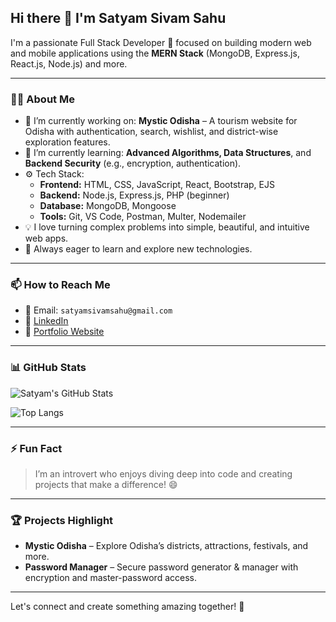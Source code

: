 ## Hi there 👋 I'm Satyam Sivam Sahu

I'm a passionate Full Stack Developer 🚀 focused on building modern web and mobile applications using the **MERN Stack** (MongoDB, Express.js, React.js, Node.js) and more.

---

### 🧑‍💻 About Me

- 🔭 I’m currently working on: **Mystic Odisha** – A tourism website for Odisha with authentication, search, wishlist, and district-wise exploration features.
- 🌱 I’m currently learning: **Advanced Algorithms, Data Structures**, and **Backend Security** (e.g., encryption, authentication).
- ⚙️ Tech Stack:
  - **Frontend:** HTML, CSS, JavaScript, React, Bootstrap, EJS
  - **Backend:** Node.js, Express.js, PHP (beginner)
  - **Database:** MongoDB, Mongoose
  - **Tools:** Git, VS Code, Postman, Multer, Nodemailer
- 💡 I love turning complex problems into simple, beautiful, and intuitive web apps.
- 🧠 Always eager to learn and explore new technologies.

---

### 📫 How to Reach Me
- 📧 Email: `satyamsivamsahu@gmail.com`
- 💼 [LinkedIn](https://www.linkedin.com/in/satyam-sivam-sahu/)
- 📂 [Portfolio Website](#) <!-- Replace with actual link when available -->

---

### 📊 GitHub Stats

![Satyam's GitHub Stats](https://github-readme-stats.vercel.app/api?username=SatyamTechie010&show_icons=true&theme=radical)

![Top Langs](https://github-readme-stats.vercel.app/api/top-langs/?username=SatyamTechie010&layout=compact&theme=radical)

---

### ⚡ Fun Fact
> I’m an introvert who enjoys diving deep into code and creating projects that make a difference! 😄

---

### 🏆 Projects Highlight
- **Mystic Odisha** – Explore Odisha’s districts, attractions, festivals, and more.
- **Password Manager** – Secure password generator & manager with encryption and master-password access.

---

Let's connect and create something amazing together! 🚀
